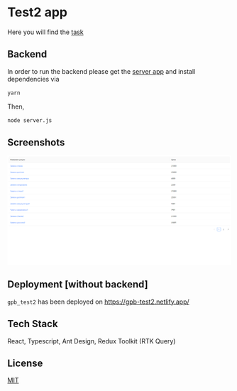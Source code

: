# Test2 app

Here you will find the [task](https://github.com/GPB-COS/test-work-react/tree/master/test%202)

## Backend

In order to run the backend please get the [server app](https://github.com/GPB-COS/test-work-react/tree/master/test%202/backend) and install dependencies via

```bash
yarn
```

Then,

```bash
node server.js
```

## Screenshots

![App Screenshot](./app.png)

## Deployment [without backend]

`gpb_test2` has been deployed on https://gpb-test2.netlify.app/

## Tech Stack

React, Typescript, Ant Design, Redux Toolkit (RTK Query)

## License

[MIT](https://github.com/RostislavBerezhnoy/gpb-with-microfrontends/blob/develop/LICENSE)